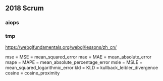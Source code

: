 ## 2018 Scrum
### aiops
### tmp
https://webglfundamentals.org/webgl/lessons/zh_cn/

mse = MSE = mean_squared_error
mae = MAE = mean_absolute_error
mape = MAPE = mean_absolute_percentage_error
msle = MSLE = mean_squared_logarithmic_error
kld = KLD = kullback_leibler_divergence
cosine = cosine_proximity